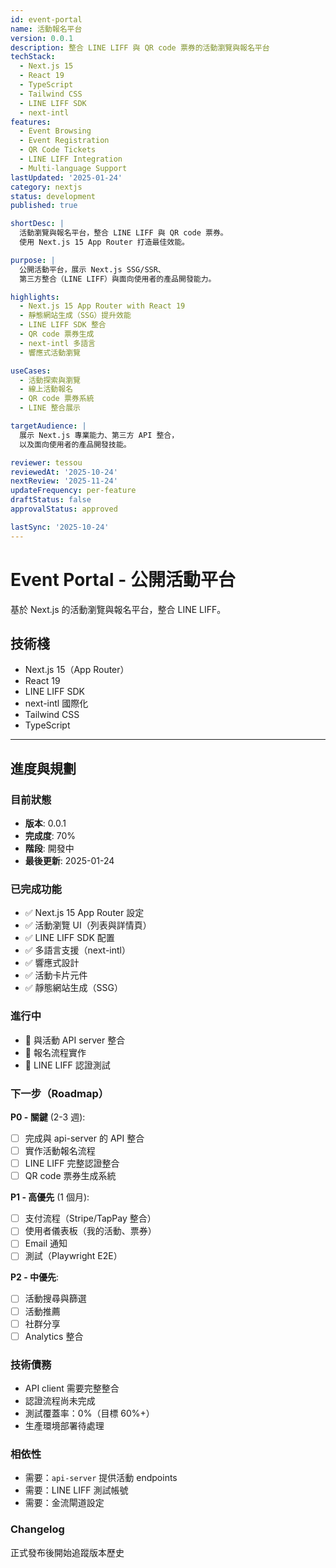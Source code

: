 ```yaml
---
id: event-portal
name: 活動報名平台
version: 0.0.1
description: 整合 LINE LIFF 與 QR code 票券的活動瀏覽與報名平台
techStack:
  - Next.js 15
  - React 19
  - TypeScript
  - Tailwind CSS
  - LINE LIFF SDK
  - next-intl
features:
  - Event Browsing
  - Event Registration
  - QR Code Tickets
  - LINE LIFF Integration
  - Multi-language Support
lastUpdated: '2025-01-24'
category: nextjs
status: development
published: true

shortDesc: |
  活動瀏覽與報名平台，整合 LINE LIFF 與 QR code 票券。
  使用 Next.js 15 App Router 打造最佳效能。

purpose: |
  公開活動平台，展示 Next.js SSG/SSR、
  第三方整合（LINE LIFF）與面向使用者的產品開發能力。

highlights:
  - Next.js 15 App Router with React 19
  - 靜態網站生成（SSG）提升效能
  - LINE LIFF SDK 整合
  - QR code 票券生成
  - next-intl 多語言
  - 響應式活動瀏覽

useCases:
  - 活動探索與瀏覽
  - 線上活動報名
  - QR code 票券系統
  - LINE 整合展示

targetAudience: |
  展示 Next.js 專業能力、第三方 API 整合，
  以及面向使用者的產品開發技能。

reviewer: tessou
reviewedAt: '2025-10-24'
nextReview: '2025-11-24'
updateFrequency: per-feature
draftStatus: false
approvalStatus: approved

lastSync: '2025-10-24'
---
```


# Event Portal - 公開活動平台

基於 Next.js 的活動瀏覽與報名平台，整合 LINE LIFF。

## 技術棧
- Next.js 15（App Router）
- React 19
- LINE LIFF SDK
- next-intl 國際化
- Tailwind CSS
- TypeScript

---

## 進度與規劃

### 目前狀態
- **版本**: 0.0.1
- **完成度**: 70%
- **階段**: 開發中
- **最後更新**: 2025-01-24

### 已完成功能
- ✅ Next.js 15 App Router 設定
- ✅ 活動瀏覽 UI（列表與詳情頁）
- ✅ LINE LIFF SDK 配置
- ✅ 多語言支援（next-intl）
- ✅ 響應式設計
- ✅ 活動卡片元件
- ✅ 靜態網站生成（SSG）

### 進行中
- 🚧 與活動 API server 整合
- 🚧 報名流程實作
- 🚧 LINE LIFF 認證測試

### 下一步（Roadmap）

**P0 - 關鍵** (2-3 週):
- [ ] 完成與 api-server 的 API 整合
- [ ] 實作活動報名流程
- [ ] LINE LIFF 完整認證整合
- [ ] QR code 票券生成系統

**P1 - 高優先** (1 個月):
- [ ] 支付流程（Stripe/TapPay 整合）
- [ ] 使用者儀表板（我的活動、票券）
- [ ] Email 通知
- [ ] 測試（Playwright E2E）

**P2 - 中優先**:
- [ ] 活動搜尋與篩選
- [ ] 活動推薦
- [ ] 社群分享
- [ ] Analytics 整合

### 技術債務
- API client 需要完整整合
- 認證流程尚未完成
- 測試覆蓋率：0%（目標 60%+）
- 生產環境部署待處理

### 相依性
- 需要：`api-server` 提供活動 endpoints
- 需要：LINE LIFF 測試帳號
- 需要：金流閘道設定

### Changelog
正式發布後開始追蹤版本歷史

